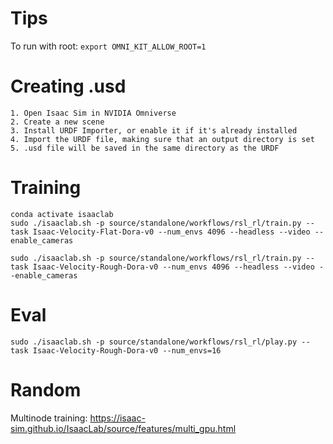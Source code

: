 # Tips
To run with root: `export OMNI_KIT_ALLOW_ROOT=1`

# Creating .usd
```
1. Open Isaac Sim in NVIDIA Omniverse
2. Create a new scene
3. Install URDF Importer, or enable it if it's already installed
4. Import the URDF file, making sure that an output directory is set
5. .usd file will be saved in the same directory as the URDF
```


# Training
```
conda activate isaaclab
sudo ./isaaclab.sh -p source/standalone/workflows/rsl_rl/train.py --task Isaac-Velocity-Flat-Dora-v0 --num_envs 4096 --headless --video --enable_cameras

sudo ./isaaclab.sh -p source/standalone/workflows/rsl_rl/train.py --task Isaac-Velocity-Rough-Dora-v0 --num_envs 4096 --headless --video --enable_cameras
```

# Eval
```
sudo ./isaaclab.sh -p source/standalone/workflows/rsl_rl/play.py --task Isaac-Velocity-Rough-Dora-v0 --num_envs=16
```

# Random
Multinode training:
https://isaac-sim.github.io/IsaacLab/source/features/multi_gpu.html
